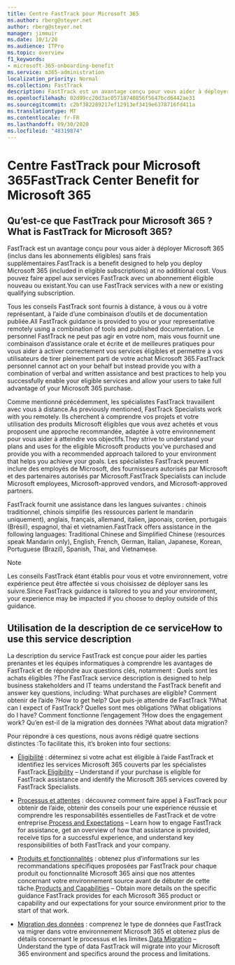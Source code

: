 ```yaml
---
title: Centre FastTrack pour Microsoft 365
ms.author: rberg@steyer.net
author: rberg@steyer.net
manager: jimmuir
ms.date: 10/1/20
ms.audience: ITPro
ms.topic: overview
f1_keywords:
- microsoft-365-onboarding-benefit
ms.service: m365-administration
localization_priority: Normal
ms.collection: FastTrack
description: FastTrack est un avantage conçu pour vous aider à déployer Microsoft 365 (inclus dans les abonnements éligibles) sans frais supplémentaires. Vous pouvez faire appel aux services FastTrack avec un abonnement éligible nouveau ou existant.
ms.openlocfilehash: 02d99cc20d3ac05718740856f5647bcd6442ae31
ms.sourcegitcommit: c2bf382289217ef12913ef3419e6378716fd411a
ms.translationtype: MT
ms.contentlocale: fr-FR
ms.lasthandoff: 09/30/2020
ms.locfileid: "48319874"
---
```

# <a name="fasttrack-center-benefit-for-microsoft-365"></a><span data-ttu-id="b1242-104">Centre FastTrack pour Microsoft 365</span><span class="sxs-lookup"><span data-stu-id="b1242-104">FastTrack Center Benefit for Microsoft 365</span></span>

## <a name="what-is-fasttrack-for-microsoft-365"></a><span data-ttu-id="b1242-105">Qu’est-ce que FastTrack pour Microsoft 365 ?</span><span class="sxs-lookup"><span data-stu-id="b1242-105">What is FastTrack for Microsoft 365?</span></span>

<span data-ttu-id="b1242-106">FastTrack est un avantage conçu pour vous aider à déployer Microsoft 365 (inclus dans les abonnements éligibles) sans frais supplémentaires.</span><span class="sxs-lookup"><span data-stu-id="b1242-106">FastTrack is a benefit designed to help you deploy Microsoft 365 (included in eligible subscriptions) at no additional cost.</span></span> <span data-ttu-id="b1242-107">Vous pouvez faire appel aux services FastTrack avec un abonnement éligible nouveau ou existant.</span><span class="sxs-lookup"><span data-stu-id="b1242-107">You can use FastTrack services with a new or existing qualifying subscription.</span></span>

<span data-ttu-id="b1242-108">Tous les conseils FastTrack sont fournis à distance, à vous ou à votre représentant, à l’aide d’une combinaison d’outils et de documentation publiée.</span><span class="sxs-lookup"><span data-stu-id="b1242-108">All FastTrack guidance is provided to you or your representative remotely using a combination of tools and published documentation.</span></span> <span data-ttu-id="b1242-109">Le personnel FastTrack ne peut pas agir en votre nom, mais vous fournit une combinaison d’assistance orale et écrite et de meilleures pratiques pour vous aider à activer correctement vos services éligibles et permettre à vos utilisateurs de tirer pleinement parti de votre achat Microsoft 365.</span><span class="sxs-lookup"><span data-stu-id="b1242-109">FastTrack personnel cannot act on your behalf but instead provide you with a combination of verbal and written assistance and best practices to help you successfully enable your eligible services and allow your users to take full advantage of your Microsoft 365 purchase.</span></span>

<span data-ttu-id="b1242-110">Comme mentionné précédemment, les spécialistes FastTrack travaillent avec vous à distance.</span><span class="sxs-lookup"><span data-stu-id="b1242-110">As previously mentioned, FastTrack Specialists work with you remotely.</span></span> <span data-ttu-id="b1242-111">Ils cherchent à comprendre vos projets et votre utilisation des produits Microsoft éligibles que vous avez achetés et vous proposent une approche recommandée, adaptée à votre environnement pour vous aider à atteindre vos objectifs.</span><span class="sxs-lookup"><span data-stu-id="b1242-111">They strive to understand your plans and uses for the eligible Microsoft products you’ve purchased and provide you with a recommended approach tailored to your environment that helps you achieve your goals.</span></span> <span data-ttu-id="b1242-112">Les spécialistes FastTrack peuvent inclure des employés de Microsoft, des fournisseurs autorisés par Microsoft et des partenaires autorisés par Microsoft.</span><span class="sxs-lookup"><span data-stu-id="b1242-112">FastTrack Specialists can include Microsoft employees, Microsoft-approved vendors, and Microsoft-approved partners.</span></span>

<span data-ttu-id="b1242-113">FastTrack fournit une assistance dans les langues suivantes : chinois traditionnel, chinois simplifié (les ressources parlent le mandarin uniquement), anglais, français, allemand, italien, japonais, coréen, portugais (Brésil), espagnol, thaï et vietnamien.</span><span class="sxs-lookup"><span data-stu-id="b1242-113">FastTrack offers assistance in the following languages: Traditional Chinese and Simplified Chinese (resources speak Mandarin only), English, French, German, Italian, Japanese, Korean, Portuguese (Brazil), Spanish, Thai, and Vietnamese.</span></span>

> [!NOTE]
> <span data-ttu-id="b1242-114">Les conseils FastTrack étant établis pour vous et votre environnement, votre expérience peut être affectée si vous choisissez de déployer sans les suivre.</span><span class="sxs-lookup"><span data-stu-id="b1242-114">Since FastTrack guidance is tailored to you and your environment, your experience may be impacted if you choose to deploy outside of this guidance.</span></span>

## <a name="how-to-use-this-service-description"></a><span data-ttu-id="b1242-115">Utilisation de la description de ce service</span><span class="sxs-lookup"><span data-stu-id="b1242-115">How to use this service description</span></span>

<span data-ttu-id="b1242-116">La description du service FastTrack est conçue pour aider les parties prenantes et les équipes informatiques à comprendre les avantages de FastTrack et de répondre aux questions clés, notamment : Quels sont les achats éligibles ?</span><span class="sxs-lookup"><span data-stu-id="b1242-116">The FastTrack service description is designed to help business stakeholders and IT teams understand the FastTrack benefit and answer key questions, including: What purchases are eligible?</span></span> <span data-ttu-id="b1242-117">Comment obtenir de l’aide ?</span><span class="sxs-lookup"><span data-stu-id="b1242-117">How to get help?</span></span> <span data-ttu-id="b1242-118">Que puis-je attendre de FastTrack ?</span><span class="sxs-lookup"><span data-stu-id="b1242-118">What can I expect of FastTrack?</span></span> <span data-ttu-id="b1242-119">Quelles sont mes obligations ?</span><span class="sxs-lookup"><span data-stu-id="b1242-119">What obligations do I have?</span></span> <span data-ttu-id="b1242-120">Comment fonctionne l’engagement ?</span><span class="sxs-lookup"><span data-stu-id="b1242-120">How does the engagement work?</span></span> <span data-ttu-id="b1242-121">Qu’en est-il de la migration des données ?</span><span class="sxs-lookup"><span data-stu-id="b1242-121">What about data migration?</span></span>

<span data-ttu-id="b1242-122">Pour répondre à ces questions, nous avons rédigé quatre sections distinctes :</span><span class="sxs-lookup"><span data-stu-id="b1242-122">To facilitate this, it’s broken into four sections:</span></span>

  - <span data-ttu-id="b1242-123">[Éligibilité](eligibility.md) : déterminez si votre achat est éligible à l’aide FastTrack et identifiez les services Microsoft 365 couverts par les spécialistes FastTrack.</span><span class="sxs-lookup"><span data-stu-id="b1242-123">[Eligibility](eligibility.md) – Understand if your purchase is eligible for FastTrack assistance and identify the Microsoft 365 services covered by FastTrack Specialists.</span></span>

  - <span data-ttu-id="b1242-124">[Processus et attentes](process-and-expectations.md) : découvrez comment faire appel à FastTrack pour obtenir de l’aide, obtenir des conseils pour une expérience réussie et comprendre les responsabilités essentielles de FastTrack et de votre entreprise.</span><span class="sxs-lookup"><span data-stu-id="b1242-124">[Process and Expectations](process-and-expectations.md) – Learn how to engage FastTrack for assistance, get an overview of how that assistance is provided, receive tips for a successful experience, and understand key responsibilities of both FastTrack and your company.</span></span>

  - <span data-ttu-id="b1242-125">[Produits et fonctionnalités](products-and-capabilities.md) : obtenez plus d’informations sur les recommandations spécifiques proposées par FastTrack pour chaque produit ou fonctionnalité Microsoft 365 ainsi que nos attentes concernant votre environnement source avant de débuter de cette tâche.</span><span class="sxs-lookup"><span data-stu-id="b1242-125">[Products and Capabilities](products-and-capabilities.md) – Obtain more details on the specific guidance FastTrack provides for each Microsoft 365 product or capability and our expectations for your source environment prior to the start of that work.</span></span>

  - <span data-ttu-id="b1242-126">[Migration des données](data-migration.md) : comprenez le type de données que FastTrack va migrer dans votre environnement Microsoft 365 et obtenez plus de détails concernant le processus et les limites.</span><span class="sxs-lookup"><span data-stu-id="b1242-126">[Data Migration](data-migration.md) – Understand the type of data FastTrack will migrate into your Microsoft 365 environment and specifics around the process and limitations.</span></span>
